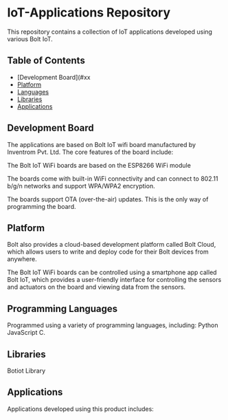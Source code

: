 # IoT-Applications Repository

This repository contains a collection of IoT applications developed using various Bolt IoT. 

## Table of Contents

- [Development Board](#xx
- [Platform](#xx)
- [Languages](#xx)
- [Libraries](#xx)
- [Applications](#xx)

## Development Board
The applications are based on Bolt IoT wifi board manufactured by Inventrom Pvt. Ltd. The core features of the board include: 

The Bolt IoT WiFi boards are based on the ESP8266 WiFi module

The boards come with built-in WiFi connectivity and can connect to 802.11 b/g/n networks and support WPA/WPA2 encryption.

The boards support OTA (over-the-air) updates. This is the only way of programming the board.

## Platform
Bolt also provides a cloud-based development platform called Bolt Cloud, which allows users to write and deploy code for their Bolt devices from anywhere.

The Bolt IoT WiFi boards can be controlled using a smartphone app called Bolt IoT, which provides a user-friendly interface for controlling the sensors and actuators on the board and viewing data from the sensors.


## Programming Languages
Programmed using a variety of programming languages, including:
Python
JavaScript
C. 

## Libraries
Botiot Library

## Applications
Applications developed using this product includes:
